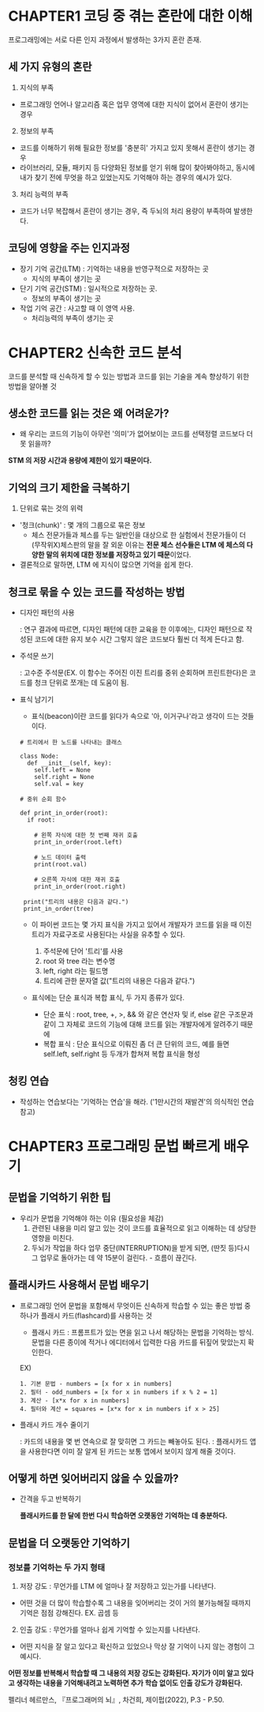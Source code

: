 # CHAPTER1 코딩 중 겪는 혼란에 대한 이해

프로그래밍에는 서로 다른 인지 과정에서 발생하는 3가지 혼란 존재.

## 세 가지 유형의 혼란

1. 지식의 부족
  * 프로그래밍 언어나 알고리즘 혹은 업무 영역에 대한 지식이 없어서 혼란이 생기는 경우

2. 정보의 부족
  * 코드를 이해하기 위해 필요한 정보를 '충분히' 가지고 있지 못해서 혼란이 생기는 경우
  * 라이브러리, 모듈, 패키지 등 다양화된 정보를 얻기 위해 많이 찾아봐야하고, 동시에 내가 찾기 전에 무엇을 하고 있었는지도 기억해야 하는 경우의 예시가 있다.

3. 처리 능력의 부족
  * 코드가 너무 복잡해서 혼란이 생기는 경우, 즉 두뇌의 처리 용량이 부족하여 발생한다.

## 코딩에 영향을 주는 인지과정

* 장기 기억 공간(LTM) : 기억하는 내용을 반영구적으로 저장하는 곳
  * 지식의 부족이 생기는 곳
* 단기 기억 공간(STM) : 일시적으로 저장하는 곳.
  * 정보의 부족이 생기는 곳
* 작업 기억 공간 : 사고할 때 이 영역 사용.
  * 처리능력의 부족이 생기는 곳

# CHAPTER2 신속한 코드 분석

코드를 분석할 때 신속하게 할 수 있는 방법과 코드를 읽는 기술을 계속 향상하기 위한 방법을 알아볼 것

## 생소한 코드를 읽는 것은 왜 어려운가?

* 왜 우리는 코드의 기능이 아무런 '의미'가 없어보이는 코드를 선택정렬 코드보다 더 못 읽을까?

**STM 의 저장 시간과 용량에 제한이 있기 때문이다.**

## 기억의 크기 제한을 극복하기

1. 단위로 묶는 것의 위력
* '청크(chunk)' : 몇 개의 그룹으로 묶은 정보
  * 체스 전문가들과 체스를 두는 일반인을 대상으로 한 실험에서 전문가들이 더 (무작위X)체스판의 말을 잘 외운 이유는 **전문 체스 선수들은 LTM 에 체스의 다양한 말의 위치에 대한 정보를 저장하고 있기 때문**이었다.
* 결론적으로 말하면, LTM 에 지식이 많으면 기억을 쉽게 한다.

## 청크로 묶을 수 있는 코드를 작성하는 방법

* 디자인 패턴의 사용
  
  : 연구 결과에 따르면, 디자인 패턴에 대한 교육을 한 이후에는, 디자인 패턴으로 작성된 코드에 대한 유지 보수 시간 그렇지 않은 코드보다 훨씬 더 적게 든다고 함.
  
* 주석문 쓰기
  
  : 고수준 주석문(EX. 이 함수는 주어진 이진 트리를 중위 순회하며 프린트한다)은 코드를 청크 단위로 쪼개는 데 도움이 됨.
  
* 표식 남기기

  * 표식(beacon)이란 코드를 읽다가 속으로 '아, 이거구나'라고 생각이 드는 것들이다.
  
  ~~~
  # 트리에서 한 노드를 나타내는 클래스
  
  class Node:
    def __init__(self, key):
      self.left = None
      self.right = None
      self.val = key
 
  # 중위 순회 함수
  
  def print_in_order(root):
    if root:
  
      # 왼쪽 자식에 대한 첫 번째 재귀 호출
      print_in_order(root.left)
    
      # 노드 데이터 출력
      print(root.val)
      
      # 오른쪽 자식에 대한 재귀 호출
      print_in_order(root.right)
   
   print("트리의 내용은 다음과 같다.")
   print_in_order(tree) 
  ~~~
  
  * 이 파이썬 코드는 몇 가지 표식을 가지고 있어서 개발자가 코드를 읽을 때 이진 트리가 자료구조로 사용된다는 사실을 유추할 수 있다.
    1. 주석문에 단어 '트리'를 사용
    2. root 와 tree 라는 변수명
    3. left, right 라는 필드명
    4. 트리에 관한 문자열 값("트리의 내용은 다음과 같다.")
  
  * 표식에는 단순 표식과 복합 표식, 두 가지 종류가 있다.
    * 단순 표식 : root, tree, +, >, && 와 같은 연산자 및 if, else 같은 구조문과 같이 그 자체로 코드의 기능에 대해 코드를 읽는 개발자에게 알려주기 때문에
    * 복합 표식 : 단순 표식으로 이뤄진 좀 더 큰 단위의 코드, 예를 들면 self.left, self.right 등 두개가 합쳐져 복합 표식을 형성

## 청킹 연습

* 작성하는 연습보다는 '기억하는 연습'을 해라. ('1만시간의 재발견'의 의식적인 연습 참고)

# CHAPTER3 프로그래밍 문법 빠르게 배우기

## 문법을 기억하기 위한 팁

* 우리가 문법을 기억해야 하는 이유 (필요성을 체감)
  1. 관련된 내용을 미리 알고 있는 것이 코드를 효율적으로 읽고 이해하는 데 상당한 영향을 미친다.
  2. 두뇌가 작업을 하다 업무 중단(INTERRUPTION)을 받게 되면, (딴짓 등)다시 그 업무로 돌아가는 데 약 15분이 걸린다. - 흐름이 끊긴다.

## 플래시카드 사용해서 문법 배우기

* 프로그래밍 언어 문법을 포함해서 무엇이든 신속하게 학습할 수 있는 좋은 방법 중 하나가 플래시 카드(flashcard)를 사용하는 것
  * 플래시 카드 : 프롬프트가 있는 면을 읽고 나서 해당하는 문법을 기억하는 방식. 문법을 다른 종이에 적거나 에디터에서 입력한 다음 카드를 뒤짚어 맞았는지 확인한다.

  EX)
  ~~~
  1. 기본 문법 - numbers = [x for x in numbers]
  2. 필터 - odd_numbers = [x for x in numbers if x % 2 = 1]
  3. 계산 - [x*x for x in numbers]
  4. 필터와 계산 = squares = [x*x for x in numbers if x > 25]
  ~~~
  
* 플래시 카드 개수 줄이기
  
  : 카드의 내용을 몇 번 연속으로 잘 맞히면 그 카드는 빼놓아도 된다.
  : 플래시카드 앱을 사용한다면 이미 잘 알게 된 카드는 보통 앱에서 보이지 않게 해줄 것이다.
  
## 어떻게 하면 잊어버리지 않을 수 있을까?

* 간격을 두고 반복하기
  
  **플래시카드를 한 달에 한번 다시 학습하면 오랫동안 기억하는 데 충분하다.**
  
## 문법을 더 오랫동안 기억하기
### 정보를 기억하는 두 가지 형태
1. 저장 강도 : 무언가를 LTM 에 얼마나 잘 저장하고 있는가를 나타낸다.
  * 어떤 것을 더 많이 학습할수록 그 내용을 잊어버리는 것이 거의 불가능해질 때까지 기억은 점점 강해진다. EX. 곱셈 등
2. 인출 강도 : 무언가를 얼마나 쉽게 기억할 수 있는지를 나타낸다.
  * 어떤 지식을 잘 알고 있다고 확신하고 있었으나 막상 잘 기억이 나지 않는 경험이 그 예시다.

**어떤 정보를 반복해서 학습할 때 그 내용의 저장 강도는 강화된다. 자기가 이미 알고 있다고 생각하는 내용을 기억해내려고 노력하면 추가 학습 없이도 인출 강도가 강화된다.**

펠리너 헤르만스, 『프로그래머의 뇌』, 차건희, 제이펍(2022), P.3 - P.50.
